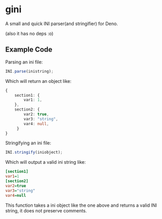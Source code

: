 # gini

A small and quick INI parser(and stringifier) for Deno.

(also it has no deps :o)

## Example Code

Parsing an ini file:

```ts
INI.parse(inistring);
```

Which will return an object like:
```ts
{
    section1: {
        var1: 1,
    },
    section2: {
        var2: true,
        var3: "string",
        var4: null,
     }
}
```

Stringifying an ini file:

```ts
INI.stringify(iniobject);
```

Which will output a valid ini string like:
```ini
[section1]
var1=1
[section2]
var2=true
var3="string"
var4=null
```
This function takes a ini object like the one above and returns a valid INI string, it does not preserve comments.
